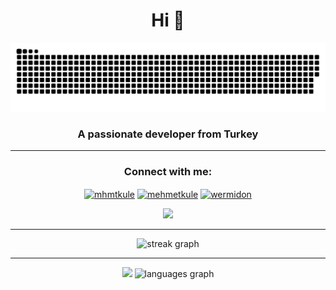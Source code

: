 <h1 align="center">Hi 👋</h1>

<img src="https://github.com/mehmetkule/mehmetkule/blob/master/github-user-contribution%20(1).svg" alt="Snake animation" style="max-width: 100%;">
<h3 align="center">A passionate developer from Turkey</h3>
<hr>
<h3 align="center">Connect with me:</h3>
<p align="center">
<a href="https://twitter.com/mhmtkule" target="blank"><img align="center" src="https://raw.githubusercontent.com/rahuldkjain/github-profile-readme-generator/master/src/images/icons/Social/twitter.svg" alt="mhmtkule" height="30" width="40" /></a>
<a href="https://linkedin.com/in/mehmetkule" target="blank"><img align="center" src="https://raw.githubusercontent.com/rahuldkjain/github-profile-readme-generator/master/src/images/icons/Social/linked-in-alt.svg" alt="mehmetkule" height="30" width="40" /></a>
<a href="https://instagram.com/wermidon" target="blank"><img align="center" src="https://raw.githubusercontent.com/rahuldkjain/github-profile-readme-generator/master/src/images/icons/Social/instagram.svg" alt="wermidon" height="30" width="40" /></a>
</p>

<div align="center">
  <img src="https://visitor-badge.laobi.icu/badge?page_id=mehmetkule"  />
</div>
<hr>
<div align="center">
  <img src="https://streak-stats.demolab.com?user=mehmetkule&locale=en&mode=daily&theme=dark&hide_border=false&border_radius=5&order=3" height="220" alt="streak graph"  />
</div>

<hr>


<div align="center">
  <img src=
  "https://github-readme-stats.vercel.app/api?username=mehmetkule&hide_title=false&hide_rank=false&show_icons=true&include_all_commits=true&count_private=true&disable_animations=false&theme=dracula&locale=en" height="150"/>
  <img src="https://github-readme-stats.vercel.app/api/top-langs?username=mehmetkule&locale=en&hide_title=false&layout=compact&card_width=320&langs_count=5&theme=dracula&hide_border=false" height="150" alt="languages graph"  />
</div>

